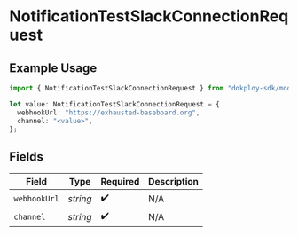 # NotificationTestSlackConnectionRequest

## Example Usage

```typescript
import { NotificationTestSlackConnectionRequest } from "dokploy-sdk/models/operations";

let value: NotificationTestSlackConnectionRequest = {
  webhookUrl: "https://exhausted-baseboard.org",
  channel: "<value>",
};
```

## Fields

| Field              | Type               | Required           | Description        |
| ------------------ | ------------------ | ------------------ | ------------------ |
| `webhookUrl`       | *string*           | :heavy_check_mark: | N/A                |
| `channel`          | *string*           | :heavy_check_mark: | N/A                |